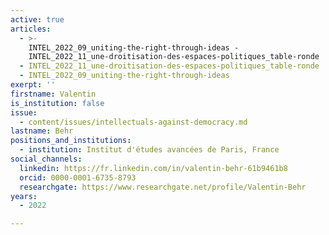 ```yaml
---
active: true
articles:
  - >-
    INTEL_2022_09_uniting-the-right-through-ideas -
    INTEL_2022_11_une-droitisation-des-espaces-politiques_table-ronde
  - INTEL_2022_11_une-droitisation-des-espaces-politiques_table-ronde
  - INTEL_2022_09_uniting-the-right-through-ideas
exerpt: ''
firstname: Valentin
is_institution: false
issue:
  - content/issues/intellectuals-against-democracy.md
lastname: Behr
positions_and_institutions:
  - institution: Institut d'études avancées de Paris, France
social_channels:
  linkedin: https://fr.linkedin.com/in/valentin-behr-61b9461b8
  orcid: 0000-0001-6735-8793
  researchgate: https://www.researchgate.net/profile/Valentin-Behr
years:
  - 2022

---
```

